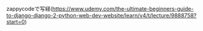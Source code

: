 zappycodeで写経(https://www.udemy.com/the-ultimate-beginners-guide-to-django-django-2-python-web-dev-website/learn/v4/t/lecture/9888758?start=0)

